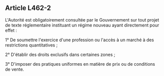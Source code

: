 Article L462-2
----
L'Autorité est obligatoirement consultée par le Gouvernement sur tout projet de
texte réglementaire instituant un régime nouveau ayant directement pour effet :

1° De soumettre l'exercice d'une profession ou l'accès à un marché à des
restrictions quantitatives ;

2° D'établir des droits exclusifs dans certaines zones ;

3° D'imposer des pratiques uniformes en matière de prix ou de conditions de
vente.
